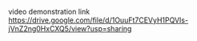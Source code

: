 video demonstration link
https://drive.google.com/file/d/1OuuFt7CEVyH1PQVIs-jVnZ2ng0HxCXQ5/view?usp=sharing
